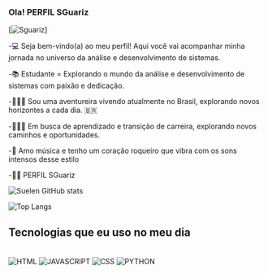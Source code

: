 ### Ola!           PERFIL SGuariz
[![Sguariz](https://img.shields.io/badge/ESTUDANTE-76B900?style=for-the-badge&logo=nvidia&logoColor=white)]


-💻 Seja bem-vindo(a) ao meu perfil! Aqui você vai acompanhar minha jornada no universo da análise e desenvolvimento de sistemas.

-📚 Estudante = Explorando o mundo da análise e desenvolvimento de sistemas com paixão e dedicação.

-🧗🏼‍♀️ Sou uma aventureira vivendo atualmente no Brasil, explorando novos horizontes a cada dia.  🇧🇷

-👩🏼‍🎓 Em busca de aprendizado e transição de carreira, explorando novos caminhos e oportunidades.

-🎸 Amo música e tenho um coração roqueiro que vibra com os sons intensos desse estilo

-🏳️‍🌈 PERFIL SGuariz

![Suelen GitHub stats](https://github-readme-stats.vercel.app/api?username=SuelenGuariz&show_icons=true&theme=radical)

![Top Langs](https://github-readme-stats.vercel.app/api/top-langs/?username=anuraghazra&hide_progress=true)

## Tecnologias que eu uso no meu dia 

<div style= "display: inline_block"><br/>
<img align="center" alt="HTML" src="https://img.shields.io/badge/HTML-239120?style=for-the-badge&logo=html5&logoColor=white" /> 
<img align="center" alt="JAVASCRIPT" src="https://img.shields.io/badge/JavaScript-F7DF1E?style=for-the-badge&logo=javascript&logoColor=black" /> 
<img align="center" alt="CSS" src="https://img.shields.io/badge/CSS-239120?&style=for-the-badge&logo=css3&logoColor=white" />
<img align="center" alt="PYTHON" src="https://img.shields.io/badge/Python-3776AB?style=for-the-badge&logo=python&logoColor=white" /> 
</div>


